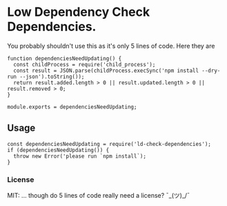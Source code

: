 # Low Dependency Check Dependencies.

You probably shouldn't use this as it's only 5 lines of code.
Here they are

```
function dependenciesNeedUpdating() {
  const childProcess = require('child_process');
  const result = JSON.parse(childProcess.execSync('npm install --dry-run --json').toString());
  return result.added.length > 0 || result.updated.length > 0 || result.removed > 0;
}

module.exports = dependenciesNeedUpdating;
```

## Usage

```
const dependenciesNeedUpdating = require('ld-check-dependencies');
if (dependenciesNeedUpdating()) {
  throw new Error('please run `npm install`);
}
```

### License

MIT: ... though do 5 lines of code really need a license? ¯\_(ツ)_/¯

